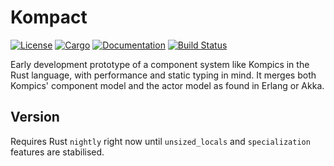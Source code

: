 Kompact
=======

[![License](https://img.shields.io/badge/license-MIT-blue.svg)](https://github.com/kompics/kompact)
[![Cargo](https://img.shields.io/crates/v/kompact.svg)](https://crates.io/crates/kompact)
[![Documentation](https://docs.rs/kompact/badge.svg)](https://docs.rs/kompact)
[![Build Status](https://travis-ci.org/kompics/kompact.svg?branch=master)](https://travis-ci.org/kompics/kompact)

Early development prototype of a component system like Kompics in the Rust language, with performance and static typing in mind. It merges both Kompics' component model and the actor model as found in Erlang or Akka.

## Version

Requires Rust `nightly` right now until `unsized_locals` and `specialization` features are stabilised.
